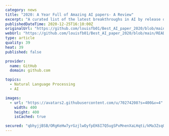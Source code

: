 ```yaml
---
category: news
title: "2020: A Year Full of Amazing AI papers- A Review"
excerpt: "A curated list of the latest breakthroughs in AI by release date with a clear video explanation, link to a more in-depth article, and code - louisfb01/Best_AI_paper_2020"
publishedDateTime: 2020-12-25T16:10:00Z
originalUrl: "https://github.com/louisfb01/Best_AI_paper_2020/blob/main/README.md"
webUrl: "https://github.com/louisfb01/Best_AI_paper_2020/blob/main/README.md"
type: article
quality: 39
heat: 39
published: false

provider:
  name: GitHub
  domain: github.com

topics:
  - Natural Language Processing
  - AI

images:
  - url: "https://avatars2.githubusercontent.com/u/70274208?s=400&v=4"
    width: 400
    height: 400
    isCached: true

secured: "qbhyjjBSB/ORgKeHw7yrGzjlwOyfpEK6I7Q5ugSPxMnenXaLHqti/kMa3ZsqOJ3Zd8sSuiyYAOjGdbKFqkETnCcRpTmcDFFTp64tINGvI5fxUg3VTSbHaxq76+LxI3TmjmDfaF1gmvVQTwgTrh4kiISLIIGBZB84REQII3wX3KCfXtP84muVzfVWpX+LkRXflBDVWU90fxFWe0VUZaaRVThY7/irf9b+LG0ZJSr56j7oCYyVtV6y2jU6o+3KFfutU3RdsUbiSATUa2ujY7oSHxkAoJUjxj+EtmCuvjaLVnwFH8DCklCObzvy5i0dXxXwAoPTS9CnKcpXBkTlRFwJgB7gVYergC707v19ebiZNA4=;pI7f9do0lnc2UtJQ1eEyOQ=="
---
```


